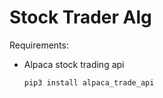 # Stock Trader Alg

Requirements:
- Alpaca stock trading api 
    ```bash
    pip3 install alpaca_trade_api
    ```
